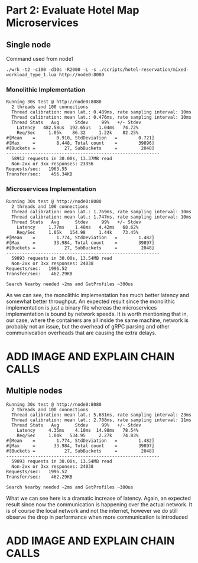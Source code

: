# Part 2: Evaluate Hotel Map Microservices

## Single node

Command used from node1
```
./wrk -t2 -c100 -d30s -R2000 -L -s ./scripts/hotel-reservation/mixed-workload_type_1.lua http://node0:8080 
```

### Monolithic Implementation
```
Running 30s test @ http://node0:8080
  2 threads and 100 connections
  Thread calibration: mean lat.: 0.489ms, rate sampling interval: 10ms
  Thread calibration: mean lat.: 0.476ms, rate sampling interval: 10ms
  Thread Stats   Avg      Stdev     99%   +/- Stdev
    Latency   482.58us  192.65us   1.04ms   74.72%
    Req/Sec     1.05k    86.32     1.22k    82.25%
#[Mean    =        0.910, StdDeviation   =        0.721]
#[Max     =        8.448, Total count    =        39896]
#[Buckets =           27, SubBuckets     =         2048]
----------------------------------------------------------
  58912 requests in 30.00s, 13.37MB read
  Non-2xx or 3xx responses: 23356
Requests/sec:   1963.55
Transfer/sec:    456.34KB
```

### Microservices Implementation
```
Running 30s test @ http://node0:8080
  2 threads and 100 connections
  Thread calibration: mean lat.: 1.769ms, rate sampling interval: 10ms
  Thread calibration: mean lat.: 1.747ms, rate sampling interval: 10ms
  Thread Stats   Avg      Stdev     99%   +/- Stdev
    Latency     1.77ms    1.48ms   4.42ms   68.62%
    Req/Sec     1.05k   154.98     1.44k    73.45%
#[Mean    =        1.774, StdDeviation   =        1.482]
#[Max     =       33.984, Total count    =        39897]
#[Buckets =           27, SubBuckets     =         2048]
----------------------------------------------------------
  59893 requests in 30.00s, 13.54MB read
  Non-2xx or 3xx responses: 24038
Requests/sec:   1996.52
Transfer/sec:    462.29KB

Search Nearby needed ~2ms and GetProfiles ~300us
```

As we can see, the monolithic implementation has much better latency and somewhat better throughput.
An expected result since the monolithic implementation is just a binary file whereas the microservices
implementation is bound by network speeds. It is worth mentioning that in, our case, where the containers
are all inside the same machine, network is probably not an issue, but the overhead of gRPC parsing
and other communivcation overheads that are causing the extra delays. 

# ADD IMAGE AND EXPLAIN CHAIN CALLS

## Multiple nodes
```
Running 30s test @ http://node0:8080
  2 threads and 100 connections
  Thread calibration: mean lat.: 5.681ms, rate sampling interval: 23ms
  Thread calibration: mean lat.: 2.788ms, rate sampling interval: 11ms
  Thread Stats   Avg      Stdev     99%   +/- Stdev
    Latency     4.35ms    4.10ms  14.98ms   78.54%
    Req/Sec     1.04k   534.95     2.27k    74.83%
#[Mean    =        1.774, StdDeviation   =        1.482]
#[Max     =       33.984, Total count    =        39897]
#[Buckets =           27, SubBuckets     =         2048]
----------------------------------------------------------
  59893 requests in 30.00s, 13.54MB read
  Non-2xx or 3xx responses: 24038
Requests/sec:   1996.52
Transfer/sec:    462.29KB

Search Nearby needed ~2ms and GetProfiles ~300us
```
What we can see here is a dramatic increase of latency. Again, an expected result since now the communication
is happening over the actual network. It is of course the local network and not the internet, however we do 
still observe the drop in performance when more communication is introduced

# ADD IMAGE AND EXPLAIN CHAIN CALLS
